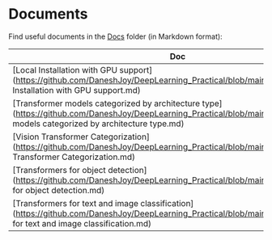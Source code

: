 # Documents

Find useful documents in the [Docs](/Docs) folder (in Markdown format):

| Doc                                                          |
| ------------------------------------------------------------ |
| [Local Installation with GPU support](https://github.com/DaneshJoy/DeepLearning_Practical/blob/main/Docs/Local Installation with GPU support.md) |
| [Transformer models categorized by architecture type](https://github.com/DaneshJoy/DeepLearning_Practical/blob/main/Docs/Transformer models categorized by architecture type.md) |
| [Vision Transformer Categorization](https://github.com/DaneshJoy/DeepLearning_Practical/blob/main/Docs/Vision Transformer Categorization.md) |
| [Transformers for object detection](https://github.com/DaneshJoy/DeepLearning_Practical/blob/main/Docs/Transformers for object detection.md) |
| [Transformers for text and image classification](https://github.com/DaneshJoy/DeepLearning_Practical/blob/main/Docs/Transformers for text and image classification.md) |
